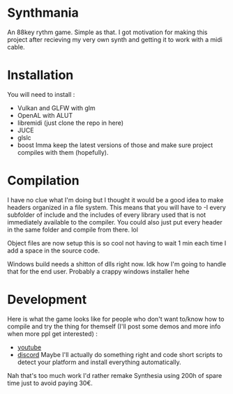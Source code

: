 # Synthmania
An 88key rythm game. Simple as that.
I got motivation for making this project after recieving my very own synth and getting it to work with a midi cable.


# Installation
You will need to install :
- Vulkan and GLFW with glm
- OpenAL with ALUT
- libremidi (just clone the repo in here)
- JUCE
- glslc
- boost
Imma keep the latest versions of those and make sure project compiles with them (hopefully).

# Compilation
I have no clue what I'm doing but I thought it would be a good idea to make headers organized in a file system.
This means that you will have to -I every subfolder of include and the includes of every library used that is not immediately available to the compiler. You could also just put every header in the same folder and compile from there. lol

Object files are now setup this is so cool not having to wait 1 min each time I add a space in the source code.

Windows build needs a shitton of dlls right now. Idk how I'm going to handle that for the end user. Probably a crappy windows installer hehe

# Development
Here is what the game looks like for people who don't want to/know how to compile and try the thing for themself (I'll post some demos and more info when more ppl get interested) :
- [youtube](https://www.youtube.com/channel/UCkYoZyuOyPuBcerhdJB67Zw)
- [discord](https://discord.gg/WnU84Aqtnb)
Maybe I'll actually do something right and code short scripts to detect your platform and install everything automatically.

Nah that's too much work I'd rather remake Synthesia using 200h of spare time just to avoid paying 30€.